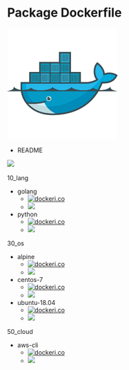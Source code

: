 # Package Dockerfile

![](./icon.png)

+ README

![](https://github.com/iganari/package-dockerfile/workflows/update-readme-branch/badge.svg)

10_lang

+ golang
  + [![dockeri.co](https://dockeri.co/image/iganarix/lang-golang)](https://hub.docker.com/r/iganarix/lang-golang)
  + [![](https://images.microbadger.com/badges/image/iganarix/lang-golang.svg)](https://microbadger.com/images/iganarix/lang-golang "Get your own image badge on microbadger.com")
+ python
  + [![dockeri.co](https://dockeri.co/image/iganarix/lang-python)](https://hub.docker.com/r/iganarix/lang-python)
  + [![](https://images.microbadger.com/badges/image/iganarix/lang-python.svg)](https://microbadger.com/images/iganarix/lang-python "Get your own image badge on microbadger.com")

30_os

+ alpine
  + [![dockeri.co](https://dockeri.co/image/iganarix/os-alpine)](https://hub.docker.com/r/iganarix/os-alpine)
  + [![](https://images.microbadger.com/badges/image/iganarix/os-alpine.svg)](https://microbadger.com/images/iganarix/os-alpine "Get your own image badge on microbadger.com")
+ centos-7
  + [![dockeri.co](https://dockeri.co/image/iganarix/os-centos-7)](https://hub.docker.com/r/iganarix/os-centos-7)
  + [![](https://images.microbadger.com/badges/image/iganarix/os-centos-7.svg)](https://microbadger.com/images/iganarix/os-centos-7 "Get your own image badge on microbadger.com")
+ ubuntu-18.04
  + [![dockeri.co](https://dockeri.co/image/iganarix/os-ubuntu-18.04)](https://hub.docker.com/r/iganarix/os-ubuntu-18.04)
  + [![](https://images.microbadger.com/badges/image/iganarix/os-ubuntu-18.04.svg)](https://microbadger.com/images/iganarix/os-ubuntu-18.04 "Get your own image badge on microbadger.com")

50_cloud

+ aws-cli
  + [![dockeri.co](https://dockeri.co/image/iganarix/cld-aws-cli)](https://hub.docker.com/r/iganarix/cld-aws-cli)
  + [![](https://images.microbadger.com/badges/image/iganarix/cld-aws-cli.svg)](https://microbadger.com/images/iganarix/cld-aws-cli "Get your own image badge on microbadger.com")
